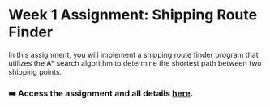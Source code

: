 # Week 1 Assignment: Shipping Route Finder

In this assignment, you will implement a shipping route finder program that utilizes the A\* search algorithm to determine the shortest path between two shipping points.

### ➡️ Access the assignment and all details [here](https://github.com/kiboschool/ai-shipping-route-finder).
